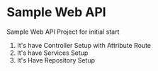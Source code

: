 # Sample Web API
Sample Web API Project for initial start 
1. It's have Controller Setup with Attribute Route
2. It's have Services Setup
3. It's Have Repository Setup

